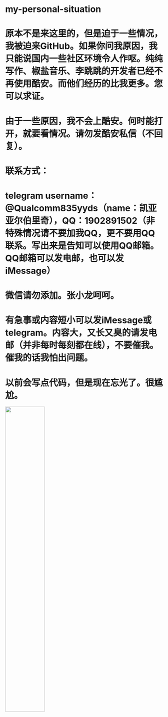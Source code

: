 # my-personal-situation
# 原本不是来这里的，但是迫于一些情况，我被迫来GitHub。如果你问我原因，我只能说国内一些社区环境令人作呕。纯纯写作、椒盐音乐、李跳跳的开发者已经不再使用酷安。而他们经历的比我更多。您可以求证。
# 由于一些原因，我不会上酷安。何时能打开，就要看情况。请勿发酷安私信（不回复）。
# 联系方式：
# telegram username：@Qualcomm835yyds（name：凯亚 亚尔伯里奇），QQ：1902891502（非特殊情况请不要加我QQ，更不要用QQ联系。写出来是告知可以使用QQ邮箱。QQ邮箱可以发电邮，也可以发iMessage）
# 微信请勿添加。张小龙呵呵。
# 有急事或内容短小可以发iMessage或telegram。内容大，又长又臭的请发电邮（并非每时每刻都在线），不要催我。催我的话我怕出问题。
# 以前会写点代码，但是现在忘光了。很尴尬。
<img src="https://github.com/WOLFRAZOR/WOLFRAZOR.github.iogithub/blob/main/IMG_0462.JPG" width="50%">